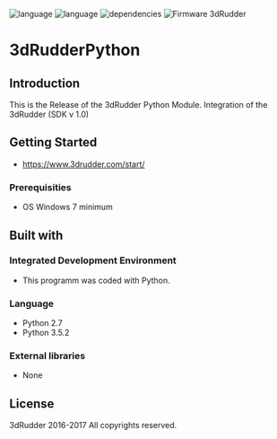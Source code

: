 ![language](https://img.shields.io/badge/Language-python%202.7-green.svg) 
![language](https://img.shields.io/badge/Language-python%203.5.2-green.svg) 
![dependencies](https://img.shields.io/badge/Dependecies-3dRudderSDK-green.svg)
![Firmware 3dRudder](https://img.shields.io/badge/Firmware%203dRudder-%3E%20v1.3.5.2-brightgreen.svg)

# 3dRudderPython

## Introduction

This is the Release of the 3dRudder Python Module.
Integration of the 3dRudder (SDK v 1.0)

## Getting Started
* https://www.3drudder.com/start/

### Prerequisities 
* OS Windows 7 minimum
	
## Built with

### Integrated Development Environment 
* This programm was coded with Python.

### Language 
* Python 2.7
* Python 3.5.2

### External libraries
* None
	
## License
3dRudder 2016-2017 All copyrights reserved.
